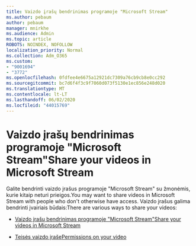 ```yaml
---
title: Vaizdo įrašų bendrinimas programoje "Microsoft Stream"
ms.author: pebaum
author: pebaum
manager: mnirkhe
ms.audience: Admin
ms.topic: article
ROBOTS: NOINDEX, NOFOLLOW
localization_priority: Normal
ms.collection: Adm_O365
ms.custom:
- "9001694"
- "3772"
ms.openlocfilehash: 0fdfee4e6675a12921dc7309a76cb9cb8e0cc292
ms.sourcegitcommit: bc7d6f4f3c9f7060d073f5130e1ec856e248d020
ms.translationtype: MT
ms.contentlocale: lt-LT
ms.lasthandoff: 06/02/2020
ms.locfileid: "44015769"
---
```

# <a name="share-your-videos-in-microsoft-stream"></a><span data-ttu-id="9866b-102">Vaizdo įrašų bendrinimas programoje "Microsoft Stream"</span><span class="sxs-lookup"><span data-stu-id="9866b-102">Share your videos in Microsoft Stream</span></span>

<span data-ttu-id="9866b-103">Galite bendrinti vaizdo įrašus programoje "Microsoft Stream" su žmonėmis, kurie kitaip neturi prieigos.</span><span class="sxs-lookup"><span data-stu-id="9866b-103">You may want to share videos in Microsoft Stream with people who don't otherwise have access.</span></span> <span data-ttu-id="9866b-104">Vaizdo įrašus galima bendrinti įvairiais būdais:</span><span class="sxs-lookup"><span data-stu-id="9866b-104">There are various ways to share your videos:</span></span>

- [<span data-ttu-id="9866b-105">Vaizdo įrašų bendrinimas programoje "Microsoft Stream"</span><span class="sxs-lookup"><span data-stu-id="9866b-105">Share your videos in Microsoft Stream</span></span>](https://docs.microsoft.com/stream/portal-share-video)

- [<span data-ttu-id="9866b-106">Teisės vaizdo įraše</span><span class="sxs-lookup"><span data-stu-id="9866b-106">Permissions on your video</span></span>](https://docs.microsoft.com/stream/portal-share-video#permissions-on-your-video)
